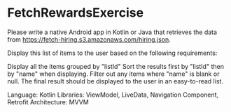 # FetchRewardsExercise

Please write a native Android app in Kotlin or Java that retrieves the data from https://fetch-hiring.s3.amazonaws.com/hiring.json.

Display this list of items to the user based on the following requirements:

Display all the items grouped by "listId"
Sort the results first by "listId" then by "name" when displaying.
Filter out any items where "name" is blank or null.
The final result should be displayed to the user in an easy-to-read list.

Language: Kotlin
Libraries: ViewModel, LiveData, Navigation Component, Retrofit
Architecture: MVVM
